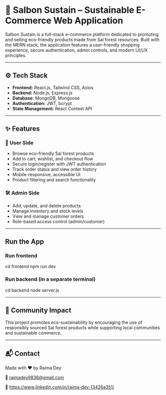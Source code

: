 # 🌿 Salbon Sustain – Sustainable E-Commerce Web Application

Salbon Sustain is a full-stack e-commerce platform dedicated to promoting and selling eco-friendly products made from Sal forest resources. Built with the MERN stack, the application features a user-friendly shopping experience, secure authentication, admin controls, and modern UI/UX principles.


---

## ⚙️ Tech Stack

- **Frontend:** React.js, Tailwind CSS, Axios
- **Backend:** Node.js, Express.js
- **Database:** MongoDB, Mongoose
- **Authentication:** JWT, bcrypt
- **State Management:** React Context API

---

## ✨ Features

### 👥 User Side
- Browse eco-friendly Sal forest products
- Add to cart, wishlist, and checkout flow
- Secure login/register with JWT authentication
- Track order status and view order history
- Mobile-responsive, accessible UI
- Product filtering and search functionality

### 🛠️ Admin Side
- Add, update, and delete products
- Manage inventory and stock levels
- View and manage customer orders
- Role-based access control (admin/customer)


---
## Run the App
### Run frontend
cd frontend
npm run dev

### Run backend (in a separate terminal)
cd backend
node server.js

---
## 🌱 Community Impact
This project promotes eco-sustainability by encouraging the use of responsibly sourced Sal forest products while supporting local communities and sustainable commerce.

---
## 📬 Contact
Made with ❤️ by Raima Dey

📧 raimadey9836@gmail.com

🔗 https://www.linkedin.com/in/raima-dey-13426a351/


